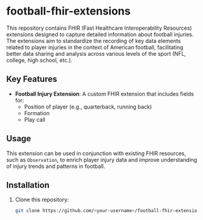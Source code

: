 # football-fhir-extensions

This repository contains FHIR (Fast Healthcare Interoperability Resources) extensions designed to capture detailed information about football injuries. The extensions aim to standardize the recording of key data elements related to player injuries in the context of American football, facilitating better data sharing and analysis across various levels of the sport (NFL, college, high school, etc.).

## Key Features

- **Football Injury Extension**: A custom FHIR extension that includes fields for:
  - Position of player (e.g., quarterback, running back)
  - Formation
  - Play call

## Usage

This extension can be used in conjunction with existing FHIR resources, such as `Observation`, to enrich player injury data and improve understanding of injury trends and patterns in football.

## Installation

1. Clone this repository:
   ```bash
   git clone https://github.com/<your-username>/football-fhir-extensions.git
